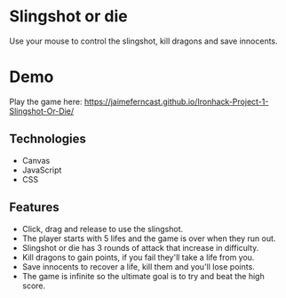 # Slingshot or die

Use your mouse to control the slingshot, kill dragons and save innocents.

# Demo

Play the game here: https://jaimeferncast.github.io/Ironhack-Project-1-Slingshot-Or-Die/

## Technologies

- Canvas
- JavaScript
- CSS

## Features

- Click, drag and release to use the slingshot.
- The player starts with 5 lifes and the game is over when they run out.
- Slingshot or die has 3 rounds of attack that increase in difficulty.
- Kill dragons to gain points, if you fail they'll take a life from you.
- Save innocents to recover a life, kill them and you'll lose points.
- The game is infinite so the ultimate goal is to try and beat the high score.
